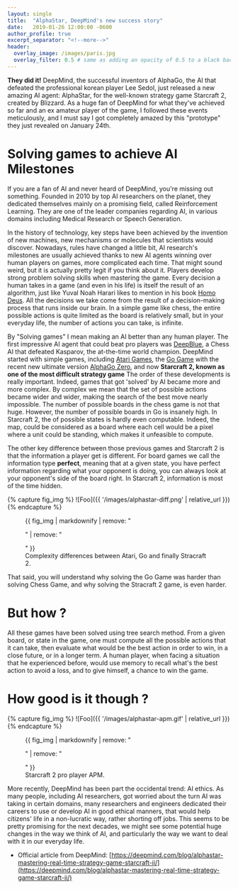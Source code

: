 ```yaml
---
layout: single
title:  "AlphaStar, DeepMind's new success story"
date:   2019-01-26 12:00:00 -0600
author_profile: true
excerpt_separator: "<!--more-->"
header:
  overlay_image: /images/paris.jpg
  overlay_filter: 0.5 # same as adding an opacity of 0.5 to a black background
---
```


**They did it!** DeepMind, the successful inventors of AlphaGo, the AI that defeated the professional korean player Lee Sedol, just released a new amazing AI agent: AlphaStar, for the well-known strategy game Starcraft 2, created by Blizzard.
As a huge fan of DeepMind for what they've achieved so far and an ex amateur player of the game, I followed these events meticulously, and I must say I got completely amazed by this "prototype" they just revealed on January 24th.

<!--more-->

# Solving games to achieve AI Milestones

If you are a fan of AI and never heard of DeepMind, you're missing out something. Founded in 2010 by top AI researchers on the planet, they dedicated themselves mainly on a promising field, called Reinforcement Learning. They are one of the leader companies regarding AI, in various domains including Medical Research or Speech Generation.

In the history of technology, key steps have been achieved by the invention of new machines, new mechanisms or molecules that scientists would discover. Nowadays, rules have changed a little bit, AI research's milestones are usually achieved thanks to new AI agents winning over human players on games, more complicated each time. That might sound weird, but it is actually pretty legit if you think about it.
Players develop strong problem solving skills when mastering the game. Every decision a human takes in a game (and even in his life) is itself the result of an algorithm, just like Yuval Noah Harari likes to mention in his book [Homo Deus](https://www.ynharari.com/book/homo-deus/). All the decisions we take come from the result of a decision-making process that runs inside our brain. In a simple game like chess, the entire possible actions is quite limited as the board is relatively small, but in your everyday life, the number of actions you can take, is infinite.

By "Solving games" I mean making an AI better than any human player. The first impressive AI agent that could beat pro players was [DeepBlue](https://en.wikipedia.org/wiki/Deep_Blue_(chess_computer)), a Chess AI that defeated Kasparov, the at-the-time world champion. DeepMind started with simple games, including [Atari Games](https://deepmind.com/research/publications/playing-atari-deep-reinforcement-learning/), the [Go Game](https://deepmind.com/research/alphago/) with the recent new ultimate version [AlphaGo Zero](https://deepmind.com/blog/alphago-zero-learning-scratch/), and now **Starcraft 2, known as one of the most difficult strategy game**
The order of these developments is really important. Indeed, games that got 'solved' by AI became more and more complex. By complex we mean that the set of possible actions became wider and wider, making the search of the best move nearly impossible.
The number of possible boards in the chess game is not that huge. However, the number of possible boards in Go is insanely high. In Starcraft 2, the of possible states is hardly even computable. Indeed, the map, could be considered as a board where each cell would be a pixel where a unit could be standing, which makes it unfeasible to compute.

The other key difference between those previous games and Starcraft 2 is that the information a player get is different. For board games we call the information type **perfect**, meaning that at a given state, you have perfect information regarding what your opponent is doing, you can always look at your opponent's side of the board right. In Starcraft 2, information is most of the time hidden.  

{% capture fig_img %}
![Foo]({{ '/images/alphastar-diff.png' | relative_url }})
{% endcapture %}

<figure>
  {{ fig_img | markdownify | remove: "<p>" | remove: "</p>" }}
  <figcaption>Complexity differences between Atari, Go and finally Stracraft 2.</figcaption>
</figure>

That said, you will understand why solving the Go Game was harder than solving Chess Game, and why solving the Stracraft 2 game, is even harder.

# But how ?

All these games have been solved using tree search method.
From a given board, or state in the game, one must compute all the possible actions that it can take, then evaluate what would be the best action in order to win, in a close future, or in a longer term. A human player, when facing a situation that he experienced before, would use memory to recall what's the best action to avoid a loss, and to give himself, a chance to win the game.

# How good is it though ?

{% capture fig_img %}
![Foo]({{ '/images/alphastar-apm.gif' | relative_url }})
{% endcapture %}

<figure>
  {{ fig_img | markdownify | remove: "<p>" | remove: "</p>" }}
  <figcaption>Starcraft 2 pro player APM.</figcaption>
</figure>



More recently, DeepMind has been part the occidental trend: AI ethics. As many people, including AI researchers, got worried about the turn AI was taking in certain domains, many researchers and engineers dedicated their careers to use or develop AI in good ethical manners, that would help citizens' life in a non-lucratic way, rather shorting off jobs. This seems to be pretty promising for the next decades, we might see some potential huge changes in the way we think of AI, and particularly the way we want to deal with it in our everyday life.


- Official article from DeepMind: [https://deepmind.com/blog/alphastar-mastering-real-time-strategy-game-starcraft-ii/](https://deepmind.com/blog/alphastar-mastering-real-time-strategy-game-starcraft-ii/)
